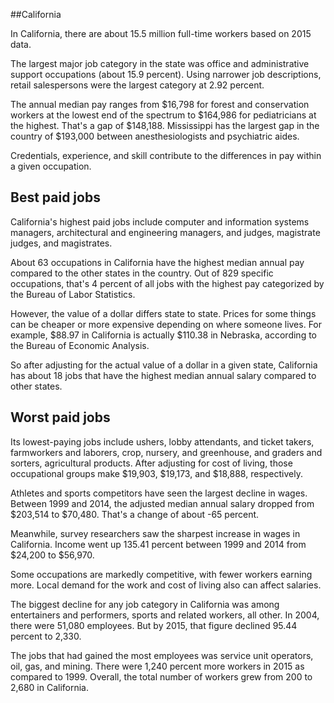 

##California

In California, there are about 15.5 million full-time workers based on 2015 data.

The largest major job category in the state was <span class='occ_title_em'>office and administrative support occupations</span> (about 15.9 percent). Using narrower job descriptions, <span class='occ_title_em'>retail salespersons</span> were the largest category at 2.92 percent.
               
The annual median pay ranges from $16,798 for <span class='occ_title_em'>forest and conservation workers</span> at the lowest end of the spectrum to  $164,986 for <span class='occ_title_em'>pediatricians</span> at the highest. That's a gap of $148,188. Mississippi has the largest gap in the country of $193,000 between <span class='occ_title_em'>anesthesiologists and psychiatric aides</span>.
          
Credentials, experience, and skill contribute to the differences in pay within a given occupation.

## Best paid jobs
California's highest paid jobs include <span class='occ_title_em'>computer and information systems managers, architectural and engineering managers</span>, and <span class='occ_title_em'>judges, magistrate judges, and magistrates</span>.
               
About 63 occupations in California have the highest median annual pay compared to the other states in the country. Out of 829 specific occupations, that's 4 percent of all jobs with the highest pay categorized by the Bureau of Labor Statistics.
               
However, the value of a dollar differs state to state. Prices for some things can be cheaper or more expensive depending on where someone lives. For example, $88.97 in California is actually $110.38 in Nebraska, according to the Bureau of Economic Analysis.
               
So after adjusting for the actual value of a dollar in a given state, California has about 18 jobs that have the highest median annual salary compared to other states.
               
## Worst paid jobs

Its lowest-paying jobs include <span class='occ_title_em'>ushers, lobby attendants, and ticket takers</span>, <span class='occ_title_em'>farmworkers and laborers, crop, nursery, and greenhouse</span>, and <span class='occ_title_em'>graders and sorters, agricultural products</span>. After adjusting for cost of living, those occupational groups make $19,903,  $19,173, and  $18,888, respectively.
               
<span class='occ_title_em'>Athletes and sports competitors</span> have seen the largest decline in wages. Between 1999 and 2014, the adjusted median annual salary dropped from $203,514 to $70,480. That's a change of about -65 percent.
               
Meanwhile, <span class='occ_title_em'>survey researchers</span> saw the sharpest increase in wages in California. Income went up 135.41 percent between 1999 and 2014 from $24,200 to $56,970.

Some occupations are markedly competitive, with fewer workers earning more. Local demand for the work and cost of living also can affect salaries.

            
The biggest decline for any job category in California was among <span class='occ_title_em'>entertainers and performers, sports and related workers, all other</span>. In 2004, there were 51,080 employees. But by 2015, that figure declined 95.44 percent to 2,330. 
               
The jobs that had gained the most employees was service unit operators, oil, gas, and mining. There were 1,240 percent more workers in 2015 as compared to 1999. Overall, the total number of workers grew from 200 to 2,680 in California.

